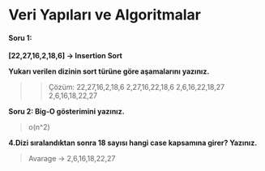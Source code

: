 # Veri Yapıları ve Algoritmalar

#### Soru 1: 

**[22,27,16,2,18,6] -> Insertion Sort**

**Yukarı verilen dizinin sort türüne göre aşamalarını yazınız.**

>>Çözüm:
>22,27,16,2,18,6
>2,27,16,22,18,6
>2,6,16,22,18,27
>2,6,16,18,22,27

**Soru 2: Big-O gösterimini yazınız.**
>o(n^2)

**4.Dizi sıralandıktan sonra 18 sayısı hangi case kapsamına girer? Yazınız.**
>Avarage -> 2,6,16,18,22,27
